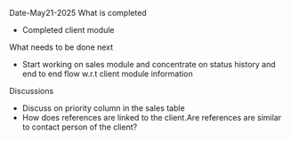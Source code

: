 Date-May21-2025
What is completed
- Completed client module

What needs to be done next
- Start working on sales module and concentrate on status history and end to end flow w.r.t client module information

Discussions
- Discuss on priority column in the sales table
- How does references are linked to the client.Are references are similar to contact person of the client?
